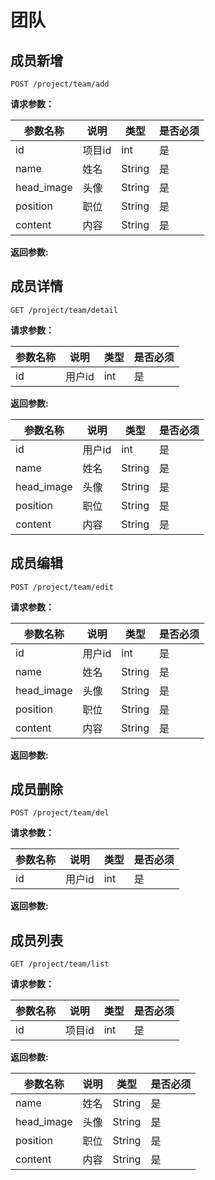# 团队

## 成员新增

	POST /project/team/add

**请求参数：**

|参数名称|说明|类型|是否必须|
|---|---|---|---|
|id|项目id|int|是|
|name|姓名|String|是|
|head_image|头像|String|是|
|position|职位|String|是|
|content|内容|String|是|


**返回参数:**



## 成员详情

	GET /project/team/detail
	
**请求参数：**

|参数名称|说明|类型|是否必须|
|---|---|---|---|
|id|用户id|int|是|


**返回参数:**

|参数名称|说明|类型|是否必须|
|---|---|---|---|
|id|用户id|int|是|
|name|姓名|String|是|
|head_image|头像|String|是|
|position|职位|String|是|
|content|内容|String|是|

	
## 成员编辑

	POST /project/team/edit
	
**请求参数：**

|参数名称|说明|类型|是否必须|
|---|---|---|---|
|id|用户id|int|是|
|name|姓名|String|是|
|head_image|头像|String|是|
|position|职位|String|是|
|content|内容|String|是|	


**返回参数:**

	
## 成员删除

	POST /project/team/del
	
**请求参数：**

|参数名称|说明|类型|是否必须|
|---|---|---|---|
|id|用户id|int|是|


**返回参数:**

	
## 成员列表

	GET /project/team/list
	
**请求参数：**

|参数名称|说明|类型|是否必须|
|---|---|---|---|
|id|项目id|int|是|


**返回参数:**

|参数名称|说明|类型|是否必须|
|---|---|---|---|
|name|姓名|String|是|
|head_image|头像|String|是|
|position|职位|String|是|
|content|内容|String|是|